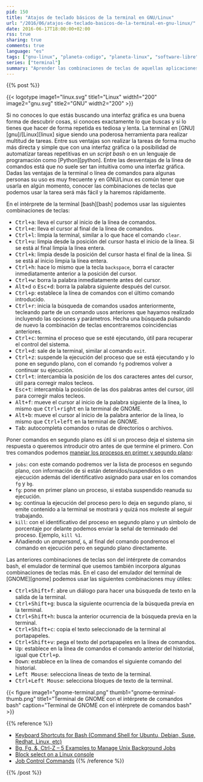 ```yaml
---
pid: 150
title: "Atajos de teclado básicos de la terminal en GNU/Linux"
url: "/2016/06/atajos-de-teclado-basicos-de-la-terminal-en-gnu-linux/"
date: 2016-06-17T18:00:00+02:00
rss: true
sharing: true
comments: true
language: "es"
tags: ["gnu-linux", "planeta-codigo", "planeta-linux", "software-libre"]
series: ["terminal"]
summary: "Aprender las combinaciones de teclas de aquellas aplicaciones que usamos frecuentemente y durante mucho tiempo nos ayuda a hacer las cosas en menos tiempo y de forma más sencilla. Cada aplicación tiene los suyos propios, en este artículo los de la terminal con el intérprete de comandos _bash_ para GNU/Linux."
---
```


{{% post %}}


{{< logotype image1="linux.svg" title1="Linux" width1="200" image2="gnu.svg" title2="GNU" width2="200" >}}

Si no conoces lo que estás buscando una interfaz gráfica es una buena forma de descubrir cosas, si conoces exactamente lo que buscas y si lo tienes que hacer de forma repetida es tediosa y lenta. La terminal en [GNU][gnu]/[Linux][linux] sigue siendo una poderosa herramienta para realizar multitud de tareas. Entre sus ventajas son realizar la tareas de forma mucho más directa y simple que con una interfaz gráfica o la posibilidad de automatizar tareas repetitivas en un _script bash_ o en un lenguaje de programación como [Python][python]. Entre las desventajas de la línea de comandos está que no suele ser tan intuitiva como una interfaz gráfica. Dadas las ventajas de la terminal o línea de comandos para algunas personas su uso es muy frecuente y en GNU/Linux es común tener que usarla en algún momento, conocer las combinaciones de teclas que podemos usar la tarea será más fácil y la haremos rápidamente.

En el intérprete de la terminal [bash][bash] podemos usar las siguientes combinaciones de teclas:

* <kbd>Ctrl+a</kbd>: lleva el cursor al inicio de la línea de comandos.
* <kbd>Ctrl+e</kbd>: lleva el cursor al final de la línea de comandos.
* <kbd>Ctrl+l</kbd>: limpia la terminal, similar a lo que hace el comando <code>clear</code>.
* <kbd>Ctrl+u</kbd>: limpia desde la posición del cursor hasta el inicio de la línea. Si se está al final limpia la línea entera.
* <kbd>Ctrl+k</kbd>: limpia desde la posición del cursor hasta el final de la línea. Si se está al inicio limpia la línea entera.
* <kbd>Ctrl+h</kbd>: hace lo mismo que la tecla <code>backspace</code>, borra el caracter inmediatamente anterior a la posición del cursor.
* <kbd>Ctrl+w</kbd>: borra la palabra inmediatamente antes del cursor.
* <kbd>Alt+d</kbd> o <kbd>Esc+d</kbd>: borra la palabra siguiente después del cursor.
* <kbd>Ctrl+p</kbd>: establece la línea de comandos con el último comando introducido.
* <kbd>Ctrl+r</kbd>: inicia la búsqueda de comandos usados anteriormente, tecleando parte de un comando usos anteriores que hayamos realizado incluyendo las opciones y parámetros. Hecha una búsqueda pulsando de nuevo la combinación de teclas encontraremos coincidencias anteriores.
* <kbd>Ctrl+c</kbd>: termina el proceso que se esté ejecutando, útil para recuperar el control del sistema.
* <kbd>Ctrl+d</kbd>: sale de la terminal, similar al comando <code>exit</code>.
* <kbd>Ctrl+z</kbd>: suspende la ejecución del proceso que se está ejecutando y lo pone en segundo plano, con el comando <code>fg</code> podremos volver a continuar su ejecución.
* <kbd>Ctrl+t</kbd>: intercambia la posición de los dos caracteres antes del cursor, útil para corregir malos tecleos.
* <kbd>Esc+t</kbd>: intercambia la posición de las dos palabras antes del cursor, útil para corregir malos tecleos.
* <kbd>Alt+f</kbd>: mueve el cursor al inicio de la palabra siguiente de la línea, lo mismo que <kbd>Ctrl+right</kbd> en la terminal de GNOME.
* <kbd>Alt+b</kbd>: mueve el cursor al inicio de la palabra anterior de la línea, lo mismo que <kbd>Ctrl+left</kbd> en la terminal de GNOME.
* <kbd>Tab</kbd>: autocompleta comandos o rutas de directorios o archivos.

Poner comandos en segundo plano es útil si un proceso deja el sistema sin respuesta o queremos introducir otro antes de que termine el primero. Con tres comandos podemos [manejar los procesos en primer y segundo plano](http://www.tldp.org/LDP/abs/html/x9644.html):

* <code>jobs</code>: con este comando podremos ver la lista de procesos en segundo plano, con información de si están detenidos/suspendidos o en ejecución además del identificativo asignado para usar en los comandos <code>fg</code> y <code>bg</code>.
* <code>fg</code>: pone en primer plano un proceso, si estaba suspendido reanuda su ejecución.
* <code>bg</code>: continua la ejecución del proceso pero lo deja en segundo plano, si emite contenido a la terminal se mostrará y quizá nos moleste al seguir trabajando.
* <code>kill</code>: con el identificativo del proceso en segundo plano y un símbolo de porcentaje por delante podemos enviar la señal de terminado del proceso. Ejemplo, <code>kill %1</code>.
* Añadiendo un _ampersand_, <code>&</code>, al final del comando pondremos el comando en ejecución pero en segundo plano directamente.

Las anteriores combinaciones de teclas son del intérprete de comandos bash, el emulador de terminal que usemos también incorpora algunas combinaciones de teclas más. En el caso del emulador del terminal de [GNOME][gnome] podemos usar las siguientes combinaciones muy útiles:

* <kbd>Ctrl+Shift+f</kbd>: abre un diálogo para hacer una búsqueda de texto en la salida de la terminal.
* <kbd>Ctrl+Shift+g</kbd>: busca la siguiente ocurrencia de la búsqueda previa en la terminal.
* <kbd>Ctrl+Shift+h</kbd>: busca la anterior ocurrencia de la búsqueda previa en la terminal.
* <kbd>Ctrl+Shift+c</kbd>: copia el texto seleccionado de la terminal al portapapeles.
* <kbd>Ctrl+Shift+v</kbd>: pega el texto del portapapeles en la línea de comandos.
* <kbd>Up</kbd>: establece en la línea de comandos el comando anterior del historial, igual que <kbd>Ctrl+p</kbd>.
* <kbd>Down</kbd>: establece en la línea de comandos el siguiente comando del historial.
* <kbd>Left Mouse</kbd>: selecciona líneas de texto de la terminal.
* <kbd>Ctrl+Left Mouse</kbd>: selecciona bloques de texto de la terminal.

<div class="media">
    {{< figure
        image1="gnome-terminal.png" thumb1="gnome-terminal-thumb.png" title1="Terminal de GNOME con el intérprete de comandos bash"
        caption="Terminal de GNOME con el intérprete de comandos bash" >}}
</div>

{{% reference %}}

* [Keyboard Shortcuts for Bash (Command Shell for Ubuntu, Debian, Suse, Redhat, Linux, etc)](http://www.howtogeek.com/howto/ubuntu/keyboard-shortcuts-for-bash-command-shell-for-ubuntu-debian-suse-redhat-linux-etc/)
* [Bg, Fg, &, Ctrl-Z – 5 Examples to Manage Unix Background Jobs](http://www.thegeekstuff.com/2010/05/unix-background-job/)
* [Block select on a Linux console](http://serverfault.com/questions/430153/block-select-on-a-linux-console)
* [Job Control Commands](http://www.tldp.org/LDP/abs/html/x9644.html)
{{% /reference %}}

{{% /post %}}

